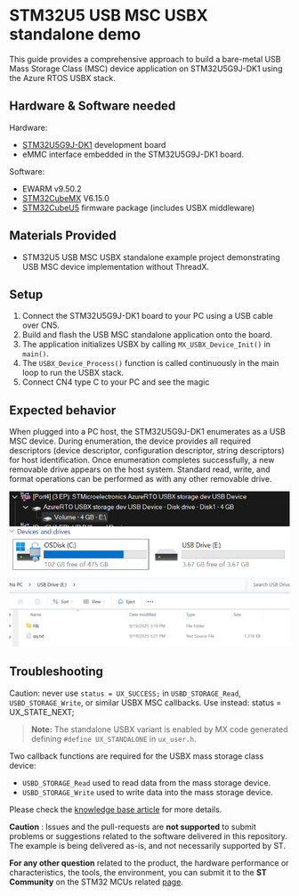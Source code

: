 # STM32U5 USB MSC USBX standalone demo

This guide provides a comprehensive approach to build a bare-metal USB Mass Storage Class (MSC) device application on STM32U5G9J-DK1 using the Azure RTOS USBX stack. 

## Hardware & Software needed

Hardware:
- [STM32U5G9J-DK1](https://www.st.com/en/evaluation-tools/stm32u5g9j-dk1.html) development board
- eMMC interface embedded in the STM32U5G9J-DK1 board.

Software:
- EWARM v9.50.2 
- [STM32CubeMX](https://www.st.com/en/development-tools/stm32cubemx.html) V6.15.0
- [STM32CubeU5](https://github.com/STMicroelectronics/STM32CubeU5/) firmware package (includes USBX middleware)

## Materials Provided

- STM32U5 USB MSC USBX standalone example project demonstrating USB MSC device implementation without ThreadX.

## Setup

1) Connect the STM32U5G9J-DK1 board to your PC using a USB cable over CN5.  
2) Build and flash the USB MSC standalone application onto the board.  
3) The application initializes USBX by calling `MX_USBX_Device_Init()` in `main()`.  
4) The `USBX_Device_Process()` function is called continuously in the main loop to run the USBX stack.  
5) Connect CN4 type C to your PC and see the magic 


## Expected behavior

When plugged into a PC host, the STM32U5G9J-DK1 enumerates as a USB MSC device. During enumeration, the device provides all required descriptors (device descriptor, configuration descriptor, string descriptors) for host identification. Once enumeration completes successfully, a new removable drive appears on the host system. Standard read, write, and format operations can be performed as with any other removable drive.

![Alt text](images/image01.png)
![Alt text](images/image03.png)
![Alt text](images/image02.png)

## Troubleshooting

Caution: never use `status = UX_SUCCESS;` in `USBD_STORAGE_Read`, `USBD_STORAGE_Write`, or similar USBX MSC callbacks. Use instead: status = UX_STATE_NEXT;

> **Note:** The standalone USBX variant is enabled by MX code generated defining `#define UX_STANDALONE` in `ux_user.h`.

Two callback functions are required for the USBX mass storage class device:  
- `USBD_STORAGE_Read` used to read data from the mass storage device.  
- `USBD_STORAGE_Write` used to write data into the mass storage device.

Please check the [knowledge base article]( ) for more details.

**Caution** : Issues and the pull-requests are **not supported** to submit problems or suggestions related to the software delivered in this repository. The example is being delivered as-is, and not necessarily supported by ST.

**For any other question** related to the product, the hardware performance or characteristics, the tools, the environment, you can submit it to the **ST Community** on the STM32 MCUs related [page](https://community.st.com/s/topic/0TO0X000000BSqSWAW/stm32-mcus).